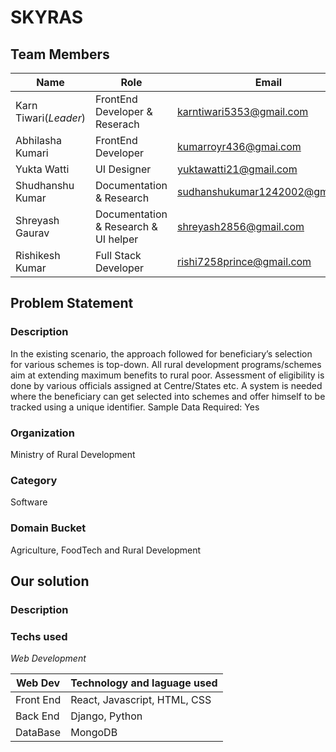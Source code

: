 # SKYRAS

## Team Members

| Name                  | Role                                 | Email                          |
| --------------------- | ------------------------------------ | ------------------------------ |
| Karn Tiwari(*Leader*) | FrontEnd Developer & Reserach        | karntiwari5353@gmail.com       |
| Abhilasha Kumari      | FrontEnd Developer                   | kumarroyr436@gmai.com          |
| Yukta Watti           | UI Designer                          | yuktawatti21@gmail.com         |
| Shudhanshu Kumar      | Documentation & Research             | sudhanshukumar1242002@gmai.com |
| Shreyash Gaurav       | Documentation & Research & UI helper | shreyash2856@gmail.com         |
| Rishikesh Kumar       | Full Stack Developer                 | rishi7258prince@gmail.com      |

## Problem Statement
### Description	
In the existing scenario, the approach followed for beneficiary’s selection for various schemes is top-down. All rural development programs/schemes aim at extending maximum benefits to rural poor. Assessment of eligibility is done by various officials assigned at Centre/States etc. A system is needed where the beneficiary can get selected into schemes and offer himself to be tracked using a unique identifier. Sample Data Required: Yes

### Organization
Ministry of Rural Development

### Category
Software

### Domain Bucket
Agriculture, FoodTech and Rural Development

## Our solution

### Description

### Techs used
*Web Development*

| Web Dev   | Technology and laguage used  |
| --------- | ---------------------------- |
| Front End | React, Javascript, HTML, CSS |
| Back End  | Django, Python               |
| DataBase  | MongoDB                      |
